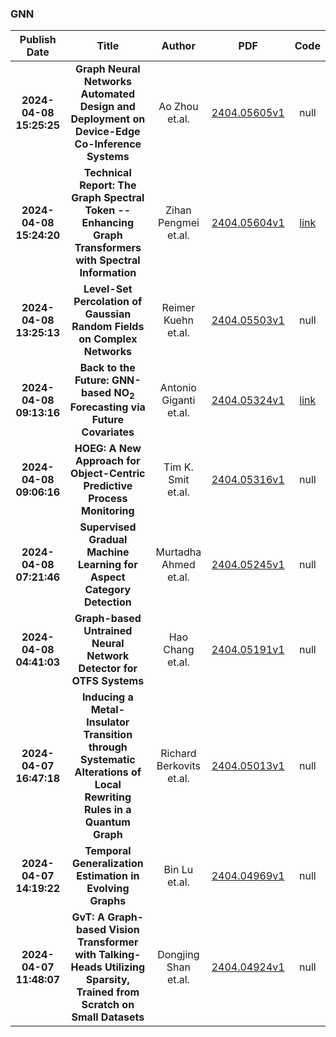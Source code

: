 
### GNN
|Publish Date|Title|Author|PDF|Code|
| :---: | :---: | :---: | :---: | :---: |
|**2024-04-08 15:25:25**|**Graph Neural Networks Automated Design and Deployment on Device-Edge   Co-Inference Systems**|Ao Zhou et.al.|[2404.05605v1](http://arxiv.org/abs/2404.05605v1)|null|
|**2024-04-08 15:24:20**|**Technical Report: The Graph Spectral Token -- Enhancing Graph   Transformers with Spectral Information**|Zihan Pengmei et.al.|[2404.05604v1](http://arxiv.org/abs/2404.05604v1)|[link](https://github.com/zpengmei/SubFormer-Spec)|
|**2024-04-08 13:25:13**|**Level-Set Percolation of Gaussian Random Fields on Complex Networks**|Reimer Kuehn et.al.|[2404.05503v1](http://arxiv.org/abs/2404.05503v1)|null|
|**2024-04-08 09:13:16**|**Back to the Future: GNN-based NO$_2$ Forecasting via Future Covariates**|Antonio Giganti et.al.|[2404.05324v1](http://arxiv.org/abs/2404.05324v1)|[link](https://github.com/polimi-ispl/MAGCRN)|
|**2024-04-08 09:06:16**|**HOEG: A New Approach for Object-Centric Predictive Process Monitoring**|Tim K. Smit et.al.|[2404.05316v1](http://arxiv.org/abs/2404.05316v1)|null|
|**2024-04-08 07:21:46**|**Supervised Gradual Machine Learning for Aspect Category Detection**|Murtadha Ahmed et.al.|[2404.05245v1](http://arxiv.org/abs/2404.05245v1)|null|
|**2024-04-08 04:41:03**|**Graph-based Untrained Neural Network Detector for OTFS Systems**|Hao Chang et.al.|[2404.05191v1](http://arxiv.org/abs/2404.05191v1)|null|
|**2024-04-07 16:47:18**|**Inducing a Metal-Insulator Transition through Systematic Alterations of   Local Rewriting Rules in a Quantum Graph**|Richard Berkovits et.al.|[2404.05013v1](http://arxiv.org/abs/2404.05013v1)|null|
|**2024-04-07 14:19:22**|**Temporal Generalization Estimation in Evolving Graphs**|Bin Lu et.al.|[2404.04969v1](http://arxiv.org/abs/2404.04969v1)|null|
|**2024-04-07 11:48:07**|**GvT: A Graph-based Vision Transformer with Talking-Heads Utilizing   Sparsity, Trained from Scratch on Small Datasets**|Dongjing Shan et.al.|[2404.04924v1](http://arxiv.org/abs/2404.04924v1)|null|
